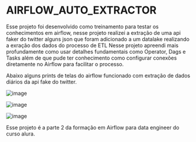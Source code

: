 # AIRFLOW_AUTO_EXTRACTOR

Esse projeto foi desenvolvido como treinamento para testar os conhecimentos em airflow, nesse projeto realizei a extração de uma api faker do twitter alguns json que foram adicionado a um datalake realizando a exração dos dados do processo de ETL
Nesse projeto apreendi mais profundamente como usar detalhes fundamentais como Operator, Dags e Tasks além de que pude ter conhecimento como configurar conexões diretamente no Airflow para facilitar o processo.

Abaixo alguns prints de telas do airflow funcionado com extração de dados diários da api fake do twitter.

![image](https://github.com/user-attachments/assets/edba1a96-86a3-459b-ba4c-801ab9d9dbff)

![image](https://github.com/user-attachments/assets/e8db50cf-a5c2-455c-a788-9da3fbdd378d)

![image](https://github.com/user-attachments/assets/2d716d05-ca13-4ea2-86a3-253aae3725b3)

Esse projeto é a parte 2 da formação em Airflow para data engineer do curso alura.

